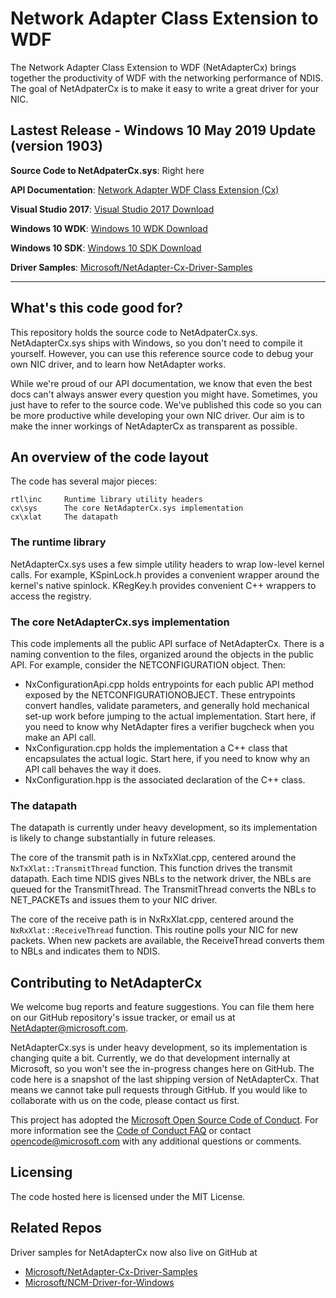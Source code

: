 # Network Adapter Class Extension to WDF
The Network Adapter Class Extension to WDF (NetAdapterCx) brings together the productivity of WDF with the networking performance of NDIS.
The goal of NetAdpaterCx is to make it easy to write a great driver for your NIC.

## Lastest Release - Windows 10 May 2019 Update (version 1903)

**Source Code to NetAdpaterCx.sys**: Right here

**API Documentation**: [Network Adapter WDF Class Extension (Cx)](https://aka.ms/netadapter/doc)

**Visual Studio 2017**: [Visual Studio 2017 Download](https://www.visualstudio.com/downloads/)

**Windows 10 WDK**: [Windows 10 WDK Download](https://docs.microsoft.com/en-us/windows-hardware/drivers/download-the-wdk)

**Windows 10 SDK**: [Windows 10 SDK Download](https://developer.microsoft.com/en-US/windows/downloads/windows-10-sdk)

**Driver Samples**: [Microsoft/NetAdapter-Cx-Driver-Samples](https://github.com/Microsoft/NetAdapter-Cx-Driver-Samples "Driver Samples")

---

## What's this code good for?

This repository holds the source code to NetAdpaterCx.sys.  
NetAdapterCx.sys ships with Windows, so you don't need to compile it yourself.
However, you can use this reference source code to debug your own NIC driver, and to learn how NetAdapter works.

While we're proud of our API documentation, we know that even the best docs can't always answer every question you might have.
Sometimes, you just have to refer to the source code.
We've published this code so you can be more productive while developing your own NIC driver.
Our aim is to make the inner workings of NetAdapterCx as transparent as possible.

## An overview of the code layout

The code has several major pieces:

    rtl\inc     Runtime library utility headers
    cx\sys      The core NetAdapterCx.sys implementation
    cx\xlat     The datapath

### The runtime library

NetAdapterCx.sys uses a few simple utility headers to wrap low-level kernel calls.
For example, KSpinLock.h provides a convenient wrapper around the kernel's native spinlock.
KRegKey.h provides convenient C++ wrappers to access the registry.

### The core NetAdapterCx.sys implementation

This code implements all the public API surface of NetAdapterCx.
There is a naming convention to the files, organized around the objects in the public API.
For example, consider the NETCONFIGURATION object.  Then:
* NxConfigurationApi.cpp holds entrypoints for each public API method exposed by the NETCONFIGURATIONOBJECT.  These entrypoints convert handles, validate parameters, and generally hold mechanical set-up work before jumping to the actual implementation.  Start here, if you need to know why NetAdapter fires a verifier bugcheck when you make an API call.
* NxConfiguration.cpp holds the implementation a C++ class that encapsulates the actual logic.  Start here, if you need to know why an API call behaves the way it does.
* NxConfiguration.hpp is the associated declaration of the C++ class.

### The datapath

The datapath is currently under heavy development, so its implementation is likely to change substantially in future releases.

The core of the transmit path is in NxTxXlat.cpp, centered around the `NxTxXlat::TransmitThread` function.
This function drives the transmit datapath.
Each time NDIS gives NBLs to the network driver, the NBLs are queued for the TransmitThread.
The TransmitThread converts the NBLs to NET_PACKETs and issues them to your NIC driver.

The core of the receive path is in NxRxXlat.cpp, centered around the `NxRxXlat::ReceiveThread` function.
This routine polls your NIC for new packets.
When new packets are available, the ReceiveThread converts them to NBLs and indicates them to NDIS.

## Contributing to NetAdapterCx

We welcome bug reports and feature suggestions.
You can file them here on our GitHub repository's issue tracker, or email us at NetAdapter@microsoft.com.

NetAdapterCx.sys is under heavy development, so its implementation is changing quite a bit.
Currently, we do that development internally at Microsoft, so you won't see the in-progress changes here on GitHub.
The code here is a snapshot of the last shipping version of NetAdapterCx.
That means we cannot take pull requests through GitHub.
If you would like to collaborate with us on the code, please contact us first.

This project has adopted the [Microsoft Open Source Code of
Conduct](https://opensource.microsoft.com/codeofconduct/).
For more information see the [Code of Conduct
FAQ](https://opensource.microsoft.com/codeofconduct/faq/) or
contact [opencode@microsoft.com](mailto:opencode@microsoft.com)
with any additional questions or comments.

## Licensing
The code hosted here is licensed under the MIT License.

## Related Repos
Driver samples for NetAdapterCx now also live on GitHub at

- [Microsoft/NetAdapter-Cx-Driver-Samples](https://github.com/Microsoft/NetAdapter-Cx-Driver-Samples "Driver Samples")
- [Microsoft/NCM-Driver-for-Windows](https://github.com/Microsoft/NCM-Driver-for-Windows)

